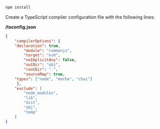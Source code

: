 
```bash
npm install
```

Create a TypeScript compiler configuration file with the following lines:

**/tsconfig.json**

```json
{
    "compilerOptions": {
	"declaration": true,
        "module": "commonjs",
        "target": "es6",
        "noImplicitAny": false,
        "outDir": "obj",
        "rootDir": ".",
        "sourceMap": true,
	"types": ["node", "mocha", "chai"]
     },
    "exclude": [
        "node_modules",
        "lib",
        "dist",
        "obj",
        "temp"
    ]
}

```
